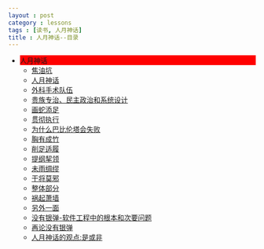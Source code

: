 ```yaml
---
layout : post
category : lessons
tags : [读书, 人月神话]
title : 人月神话--目录
---
```


<div><ul><li><div style="background-color:#ff0000;">人月神话</div>
<ul>
	<li><div><a href="/lessons/2013/01/30/man-month-read01/" title="焦油坑">焦油坑</a> </div></li>
	<li><div><a href="/lessons/2013/01/30/man-month-read02/" title="人月神话">人月神话</a> </div></li>
	<li><div><a href="/lessons/2013/03/11/man-month-read03/" title="外科手术队伍">外科手术队伍</a> </div></li>
	<li><div><a href="/lessons/2013/03/11/man-month-read04/" title="贵族专治、民主政治和系统设计">贵族专治、民主政治和系统设计</a> </div></li>
	<li><div><a href="/lessons/2013/03/11/man-month-read05/" title="画蛇添足">画蛇添足</a> </div></li>
	<li><div><a href="/lessons/2013/03/11/man-month-read06/" title="贯彻执行">贯彻执行</a> </div></li>
	<li><div><a href="/lessons/2013/03/11/man-month-read07/" title="为什么巴比伦塔会失败">为什么巴比伦塔会失败</a> </div></li>
	<li><div><a href="/lessons/2013/04/08/man-month-read08/" title="胸有成竹">胸有成竹</a> </div></li>
	<li><div><a href="/lessons/2013/04/08/man-month-read09/" title="削足适履">削足适履</a> </div></li>
	<li><div><a href="/lessons/2013/04/21/man-month-read10/" title="提纲挈领">提纲挈领</a> </div></li>
	<li><div><a href="/lessons/2013/04/21/man-month-read11/" title="未雨绸缪">未雨绸缪</a> </div></li>
	<li><div><a href="/lessons/2013/04/21/man-month-read12/" title="干将莫邪">干将莫邪</a> </div></li>
	<li><div><a href="/lessons/2013/04/21/man-month-read13/" title="整体部分">整体部分</a> </div></li>
	<li><div><a href="/lessons/2013/04/21/man-month-read14/" title="祸起萧墙">祸起萧墙</a> </div></li>
	<li><div><a href="/lessons/2013/01/30/man-month-read15/" title="另外一面">另外一面</a> </div></li>
	<li><div><a href="/lessons/2013/01/30/man-month-read16/" title="没有银弹-软件工程中的根本和次要问题">没有银弹-软件工程中的根本和次要问题</a> </div></li>
	<li><div><a href="/lessons/2013/01/30/man-month-read17/" title="再论没有银弹">再论没有银弹</a> </div></li>
	<li><div><a href="/lessons/2013/01/30/man-month-read18/" title="人月神话的观点:是或非">人月神话的观点:是或非</a> </div></li>
</ul>
</li></ul></div>
